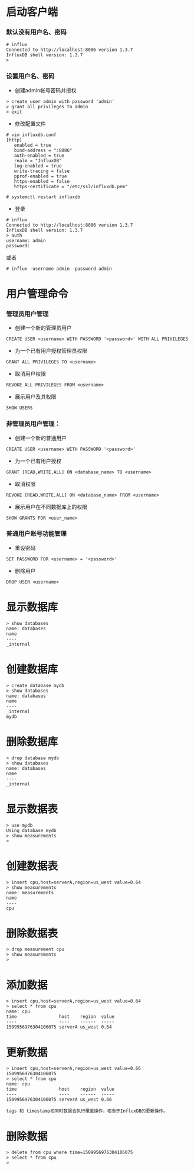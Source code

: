 # 启动客户端
### 默认没有用户名、密码
```
# influx
Connected to http://localhost:8086 version 1.3.7
InfluxDB shell version: 1.3.7
> 
```
### 设置用户名、密码
- 创建admin帐号密码并授权
```
> create user admin with password 'admin'
> grant all privileges to admin
> exit
```

- 修改配置文件
```
# vim influxdb.conf
[http]
   enabled = true
   bind-address = ":8086"
   auth-enabled = true
   realm = "InfluxDB"
   log-enabled = true
   write-tracing = false
   pprof-enabled = true
   https-enabled = false
   https-certificate = "/etc/ssl/influxdb.pem"

# systemctl restart influxdb
```
- 登录
```
# influx
Connected to http://localhost:8086 version 1.3.7
InfluxDB shell version: 1.3.7
> auth
username: admin
password: 
```
或者
```
# influx -username admin -password admin
```

# 用户管理命令
### 管理员用户管理
- 创建一个新的管理员用户
```
CREATE USER <username> WITH PASSWORD '<password>' WITH ALL PRIVILEGES
```

- 为一个已有用户授权管理员权限
```
GRANT ALL PRIVILEGES TO <username>
```

- 取消用户权限
```
REVOKE ALL PRIVILEGES FROM <username>
```

- 展示用户及其权限
```
SHOW USERS
```

### 非管理员用户管理：
- 创建一个新的普通用户
```
CREATE USER <username> WITH PASSWORD '<password>'
```

- 为一个已有用户授权
```
GRANT [READ,WRITE,ALL] ON <database_name> TO <username>
```

- 取消权限
```
REVOKE [READ,WRITE,ALL] ON <database_name> FROM <username>
```

- 展示用户在不同数据库上的权限
```
SHOW GRANTS FOR <user_name>
```

### 普通用户账号功能管理
- 重设密码
```
SET PASSWORD FOR <username> = '<password>'
```
   
- 删除用户
```
DROP USER <username>
```

# 显示数据库
```
> show databases
name: databases
name
----
_internal
```

# 创建数据库
```
> create database mydb
> show databases
name: databases
name
----
_internal
mydb
```

# 删除数据库
```
> drop database mydb
> show databases
name: databases
name
----
_internal
```

# 显示数据表
```
> use mydb
Using database mydb
> show measurements
> 
```

# 创建数据表
```
> insert cpu,host=serverA,region=us_west value=0.64
> show measurements
name: measurements
name
----
cpu
```

# 删除数据表
```
> drop measurement cpu
> show measurements
> 
```

# 添加数据
```
> insert cpu,host=serverA,region=us_west value=0.64
> select * from cpu
name: cpu
time                host    region  value
----                ----    ------  -----
1509956976304106075 serverA us_west 0.64
```

# 更新数据
```
> insert cpu,host=serverA,region=us_west value=0.66 1509956976304106075
> select * from cpu
name: cpu
time                host    region  value
----                ----    ------  -----
1509956976304106075 serverA us_west 0.66
```
    tags 和 timestamp相同时数据会执行覆盖操作，相当于InfluxDB的更新操作。

# 删除数据
```
> delete from cpu where time=1509956976304106075
> select * from cpu
> 
```
